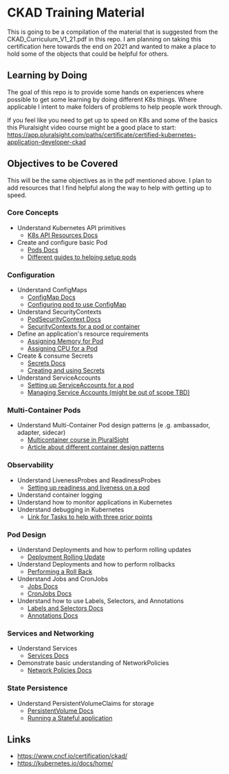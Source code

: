 # CKAD Training Material

This is going to be a compilation of the material that is suggested from the CKAD_Curriculum_V1_21.pdf in this repo. I am planning on taking this certification here towards the end on 2021 and wanted to make a place to hold some of the objects that could be helpful for others. 

## Learning by Doing

The goal of this repo is to provide some hands on experiences where possible to get some learning by doing different K8s things. Where applicable I intent to make folders of problems to help people work through. 

If you feel like you need to get up to speed on K8s and some of the basics this Pluralsight video course might be a good place to start: https://app.pluralsight.com/paths/certificate/certified-kubernetes-application-developer-ckad

## Objectives to be Covered

This will be the same objectives as in the pdf mentioned above. I plan to add resources that I find helpful along the way to help with getting up to speed. 

### Core Concepts

- Understand Kubernetes API primitives
    - [K8s API Resources Docs](https://kubernetes.io/docs/reference/kubernetes-api/)
- Create and configure basic Pod
    - [Pods Docs](https://kubernetes.io/docs/concepts/workloads/pods/)
    - [Different guides to helping setup pods](https://kubernetes.io/docs/tasks/configure-pod-container/)

### Configuration

- Understand ConfigMaps
    - [ConfigMap Docs](https://kubernetes.io/docs/concepts/configuration/configmap/)
    - [Configuring pod to use ConfigMap](https://kubernetes.io/docs/tasks/configure-pod-container/configure-pod-configmap/)
- Understand SecurityContexts
    - [PodSecurityContext Docs](https://kubernetes.io/docs/reference/generated/kubernetes-api/v1.22/#podsecuritycontext-v1-core)
    - [SecurityContexts for a pod or container](https://kubernetes.io/docs/tasks/configure-pod-container/security-context/)
- Define an application's resource requirements
    - [Assigning Memory for Pod](https://kubernetes.io/docs/tasks/configure-pod-container/assign-memory-resource/)
    - [Assigning CPU for a Pod](https://kubernetes.io/docs/tasks/configure-pod-container/assign-cpu-resource/)
- Create & consume Secrets
    - [Secrets Docs](https://kubernetes.io/docs/concepts/configuration/secret/)
    - [Creating and using Secrets](https://kubernetes.io/docs/tasks/inject-data-application/distribute-credentials-secure/)
- Understand ServiceAccounts
    - [Setting up ServiceAccounts for a pod](https://kubernetes.io/docs/tasks/configure-pod-container/configure-service-account/)
    - [Managing Service Accounts (might be out of scope TBD)](https://kubernetes.io/docs/reference/access-authn-authz/service-accounts-admin/)

### Multi-Container Pods

- Understand Multi-Container Pod design patterns (e .g. ambassador, adapter, sidecar)
    - [Multicontainer course in PluralSight](https://app.pluralsight.com/library/courses/kubernetes-developers-integrating-volumes-using-multi-container-pods)
    - [Article about different container design patterns](https://kubernetes.io/blog/2015/06/the-distributed-system-toolkit-patterns/)

### Observability

- Understand LivenessProbes and ReadinessProbes
    - [Setting up readiness and liveness on a pod](https://kubernetes.io/docs/tasks/configure-pod-container/configure-liveness-readiness-startup-probes/)
- Understand container logging
- Understand how to monitor applications in Kubernetes
- Understand debugging in Kubernetes
    - [Link for Tasks to help with three prior points](https://kubernetes.io/docs/tasks/debug-application-cluster/)

### Pod Design

- Understand Deployments and how to perform rolling updates
    - [Deployment Rolling Update](https://kubernetes.io/docs/tutorials/kubernetes-basics/update/update-intro/)
- Understand Deployments and how to perform rollbacks
    - [Performing a Roll Back](https://kubernetes.io/docs/tutorials/kubernetes-basics/update/update-intro/)
- Understand Jobs and CronJobs
    - [Jobs Docs](https://kubernetes.io/docs/concepts/workloads/controllers/job/)
    - [CronJobs Docs](https://kubernetes.io/docs/concepts/workloads/controllers/cron-jobs/)
- Understand how to use Labels, Selectors, and Annotations
    - [Labels and Selectors Docs](https://kubernetes.io/docs/concepts/overview/working-with-objects/labels/)
    - [Annotations Docs](https://kubernetes.io/docs/concepts/overview/working-with-objects/annotations/)

### Services and Networking

- Understand Services
    - [Services Docs](https://kubernetes.io/docs/concepts/services-networking/service/)
- Demonstrate basic understanding of NetworkPolicies
    - [Network Policies Docs](https://kubernetes.io/docs/concepts/services-networking/network-policies/)

### State Persistence

- Understand PersistentVolumeClaims for storage
    - [PersistentVolume Docs](https://kubernetes.io/docs/concepts/storage/persistent-volumes/)
    - [Running a Stateful application](https://kubernetes.io/docs/tasks/run-application/run-single-instance-stateful-application/)

## Links

- https://www.cncf.io/certification/ckad/
- https://kubernetes.io/docs/home/